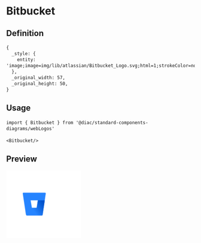 # Bitbucket

## Definition

```
{
  _style: { 
    entity: 'image;image=img/lib/atlassian/Bitbucket_Logo.svg;html=1;strokeColor=none;',
  },
  _original_width: 57,
  _original_height: 50,
}
```

## Usage

```
import { Bitbucket } from '@diac/standard-components-diagrams/webLogos'

<Bitbucket/>
```

## Preview

<img src="./bitbucket.png" width="200"/>

